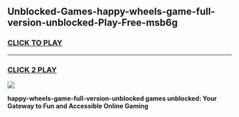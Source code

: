 
## Unblocked-Games-happy-wheels-game-full-version-unblocked-Play-Free-msb6g
<h3>
<a href="https://premium76.site?title=happy-wheels-game-full-version-unblocked&ref=19M">CLICK TO PLAY</a></h3>
<hr>

<h3>
<a href="https://premium76.site?title=happy-wheels-game-full-version-unblocked&ref=19M">CLICK 2 PLAY</a>
  
</h3>

<a href="https://premium76.site?title=happy-wheels-game-full-version-unblocked&ref=19M"><img src="https://clearcache.store/games.png"></a>


**happy-wheels-game-full-version-unblocked games unblocked: Your Gateway to Fun and Accessible Online Gaming**
